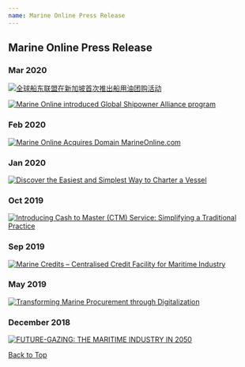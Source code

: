 ```yaml
---
name: Marine Online Press Release
---
```


## Marine Online Press Release

### Mar 2020

<a href="https://marineonline.com/maritime-news/news/301834094218575893" target="_blank"><img src="https://www.marineonline.com/api/common/r/oss?path=prod/mall/DES_IMG_75fd65c0-965c-11ea-8aa1-f1be75e24c8c.png" alt="全球船东联盟在新加坡首次推出船用油团购活动" style="60%;"></a>

<a href="https://marineonline.com/maritime-news/news/301834315543609360" target="_blank"><img src="https://www.marineonline.com/api/common/r/oss?path=prod/mall/DES_IMG_c2b8c220-965b-11ea-8aa1-f1be75e24c8c.png" alt="Marine Online introduced Global Shipowner Alliance program" style="60%;"></a>

### Feb 2020

<a href="https://marineonline.com/maritime-news/news/301853518761820181" target="_blank"><img src="https://www.marineonline.com/api/common/r/oss?path=prod/mall/DES_IMG_8c768150-9653-11ea-8aa1-f1be75e24c8c.png" alt="Marine Online Acquires Domain MarineOnline.com" style="60%;"></a>

### Jan 2020

<a href="https://marineonline.com/maritime-news/news/284138613908701205" target="_blank"><img src="https://www.marineonline.com/api/common/r/oss?path=prod/mall/DES_IMG_df9db200-9652-11ea-8aa1-f1be75e24c8c.png" alt="Discover the Easiest and Simplest Way to Charter a Vessel" style="60%;"></a>

### Oct 2019

<a href="https://marineonline.com/maritime-news/news/301852913406312469" target="_blank"><img src="https://www.marineonline.com/api/common/r/oss?path=prod/mall/DES_IMG_78762460-9650-11ea-8aa1-f1be75e24c8c.png" alt="Introducing Cash to Master (CTM) Service: Simplifying a Traditional Practice" style="60%;"></a>

### Sep 2019

<a href="https://marineonline.com/maritime-news/news/265164498380259337" target="_blank"><img src="https://www.marineonline.com/api/common/r/oss?path=prod/mall/DES_IMG_a3482050-964e-11ea-8aa1-f1be75e24c8c.png" alt="Marine Credits – Centralised Credit Facility for Maritime Industry" style="60%;"></a>

### May 2019

<a href="https://marineonline.com/maritime-news/news/252243897479069701" target="_blank"><img src="https://www.marineonline.com/api/common/r/oss?path=prod/mall/DES_IMG_a00b6be0-964e-11ea-8aa1-f1be75e24c8c.png" alt="Transforming Marine Procurement through Digitalization" style="60%;"></a>

### December 2018

<a href="https://www.marineonline.com/news/228653270099296271" target="_blank"><img src="https://www.marineonline.com/api/common/r/oss?path=prod/mall/DES_IMG_6b6a5e50-964e-11ea-8aa1-f1be75e24c8c.png" alt="FUTURE-GAZING: THE MARITIME INDUSTRY IN 2050" style="60%;"></a>

  [Back to Top](pressrelease#)
